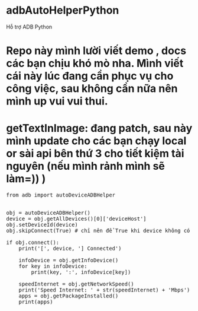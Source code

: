 # adbAutoHelperPython
Hỗ trợ ADB Python
# Repo này mình lười viết demo , docs các bạn chịu khó mò nha. Mình viết cái này lúc đang cần phục vụ cho công việc, sau không cần nữa nên mình up vui vui thui.
# getTextInImage: đang patch, sau này mình update cho các bạn chạy local or sài api bên thứ 3 cho tiết kiệm tài nguyên (nếu mình rảnh mình sẽ làm=)) )
<pre>
from adb import autoDeviceADBHelper


obj = autoDeviceADBHelper()
device = obj.getAllDevices()[0]['deviceHost']
obj.setDeviceId(device)
obj.skipConnect(True) # chỉ nên để True khi device không có port ngoài ra có port thì nên để false nha

if obj.connect():
    print('[', device, '] Connected')

    infoDevice = obj.getInfoDevice()
    for key in infoDevice:
        print(key, ':', infoDevice[key])

    speedInternet = obj.getNetworkSpeed()
    print('Speed Internet: ' + str(speedInternet) + 'Mbps')
    apps = obj.getPackageInstalled()
    print(apps)
</pre>
